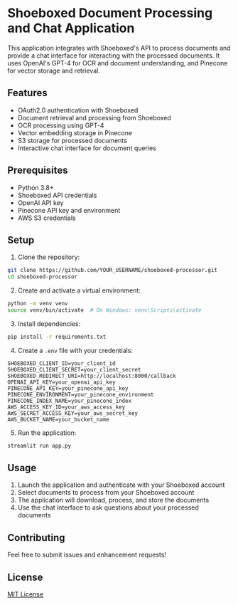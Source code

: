# Shoeboxed Document Processing and Chat Application

This application integrates with Shoeboxed's API to process documents and provide a chat interface for interacting with the processed documents. It uses OpenAI's GPT-4 for OCR and document understanding, and Pinecone for vector storage and retrieval.

## Features

- OAuth2.0 authentication with Shoeboxed
- Document retrieval and processing from Shoeboxed
- OCR processing using GPT-4
- Vector embedding storage in Pinecone
- S3 storage for processed documents
- Interactive chat interface for document queries

## Prerequisites

- Python 3.8+
- Shoeboxed API credentials
- OpenAI API key
- Pinecone API key and environment
- AWS S3 credentials

## Setup

1. Clone the repository:
```bash
git clone https://github.com/YOUR_USERNAME/shoeboxed-processor.git
cd shoeboxed-processor
```

2. Create and activate a virtual environment:
```bash
python -m venv venv
source venv/bin/activate  # On Windows: venv\Scripts\activate
```

3. Install dependencies:
```bash
pip install -r requirements.txt
```

4. Create a `.env` file with your credentials:
```
SHOEBOXED_CLIENT_ID=your_client_id
SHOEBOXED_CLIENT_SECRET=your_client_secret
SHOEBOXED_REDIRECT_URI=http://localhost:8000/callback
OPENAI_API_KEY=your_openai_api_key
PINECONE_API_KEY=your_pinecone_api_key
PINECONE_ENVIRONMENT=your_pinecone_environment
PINECONE_INDEX_NAME=your_pinecone_index
AWS_ACCESS_KEY_ID=your_aws_access_key
AWS_SECRET_ACCESS_KEY=your_aws_secret_key
AWS_BUCKET_NAME=your_bucket_name
```

5. Run the application:
```bash
streamlit run app.py
```

## Usage

1. Launch the application and authenticate with your Shoeboxed account
2. Select documents to process from your Shoeboxed account
3. The application will download, process, and store the documents
4. Use the chat interface to ask questions about your processed documents

## Contributing

Feel free to submit issues and enhancement requests!

## License

[MIT License](LICENSE)
